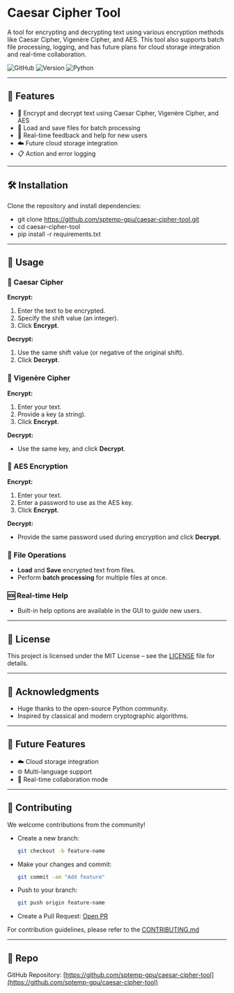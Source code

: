 # Caesar Cipher Tool

A tool for encrypting and decrypting text using various encryption methods like Caesar Cipher, Vigenère Cipher, and AES. This tool also supports batch file processing, logging, and has future plans for cloud storage integration and real-time collaboration.

![GitHub](https://img.shields.io/github/license/sptemp-gpu/caesar-cipher-tool) 
![Version](https://img.shields.io/github/v/release/sptemp-gpu/caesar-cipher-tool)
![Python](https://img.shields.io/badge/python-3.x-blue.svg)

---

## 🚀 Features

- 🔐 Encrypt and decrypt text using Caesar Cipher, Vigenère Cipher, and AES
- 📂 Load and save files for batch processing
- 💬 Real-time feedback and help for new users
- ☁️ Future cloud storage integration
- 📋 Action and error logging

---

## 🛠 Installation

Clone the repository and install dependencies:


- git clone https://github.com/sptemp-gpu/caesar-cipher-tool.git
- cd caesar-cipher-tool
- pip install -r requirements.txt

---

## 🧩 Usage

### 🔁 Caesar Cipher

**Encrypt:**
1. Enter the text to be encrypted.
2. Specify the shift value (an integer).
3. Click **Encrypt**.

**Decrypt:**
1. Use the same shift value (or negative of the original shift).
2. Click **Decrypt**.

### 🔐 Vigenère Cipher

**Encrypt:**
1. Enter your text.
2. Provide a key (a string).
3. Click **Encrypt**.

**Decrypt:**
- Use the same key, and click **Decrypt**.

### 🧱 AES Encryption

**Encrypt:**
1. Enter your text.
2. Enter a password to use as the AES key.
3. Click **Encrypt**.

**Decrypt:**
- Provide the same password used during encryption and click **Decrypt**.

### 📁 File Operations

- **Load** and **Save** encrypted text from files.
- Perform **batch processing** for multiple files at once.

### 🆘 Real-time Help

- Built-in help options are available in the GUI to guide new users.

---

## 📜 License

This project is licensed under the MIT License – see the [LICENSE](https://github.com/sptemp-gpu/caesar-cipher-tool/blob/main/LICENSE) file for details.

---

## 🙌 Acknowledgments

- Huge thanks to the open-source Python community.
- Inspired by classical and modern cryptographic algorithms.

---

## 🔮 Future Features

- ☁️ Cloud storage integration
- 🌐 Multi-language support
- 🤝 Real-time collaboration mode

---

## 🤝 Contributing

We welcome contributions from the community!

- Create a new branch:
  ```bash
  git checkout -b feature-name
  ```
- Make your changes and commit:
  ```bash
  git commit -am "Add feature"
  ```
- Push to your branch:
  ```bash
  git push origin feature-name
  ```
- Create a Pull Request: [Open PR](https://github.com/sptemp-gpu/caesar-cipher-tool/pulls)

For contribution guidelines, please refer to the [CONTRIBUTING.md](https://github.com/sptemp-gpu/caesar-cipher-tool/blob/main/CONTRIBUTING.md)

---

## 📌 Repo

GitHub Repository: [https://github.com/sptemp-gpu/caesar-cipher-tool](https://github.com/sptemp-gpu/caesar-cipher-tool)
